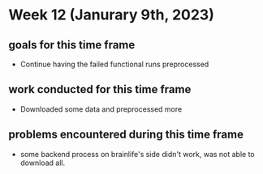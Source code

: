 # Week 12 (Janurary 9th, 2023)

## goals for this time frame
- Continue having the failed functional runs preprocessed

## work conducted for this time frame
- Downloaded some data and preprocessed more

## problems encountered during this time frame
- some backend process on brainlife's side didn't work, was not able to download all. 